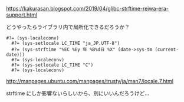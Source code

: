 
https://kakurasan.blogspot.com/2019/04/glibc-strftime-reiwa-era-support.html

どうやったらライブラリ内で局所化できるだろうか？

```
#?= (sys-localeconv)
  #?= (sys-setlocale LC_TIME "ja_JP.UTF-8")
  #?= (sys-strftime "%EC %Ey 年 %B%d日 %X" (date->sys-tm (current-date)))
  #?= (sys-localeconv)
  #?= (sys-setlocale LC_TIME "C")
  #?= (sys-localeconv)
```

http://manpages.ubuntu.com/manpages/trusty/ja/man7/locale.7.html

strftime にしか影響ないらしいから、別にいいんだろうけど…
